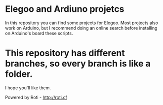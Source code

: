 # Elegoo and Ardiuno projetcs
In this repository you can find some projects for Elegoo. Most projects also work on Arduino, but I recommend doing an online search before installing on Arduino's board these scripts.
  # This repository has different branches, so every branch is like a folder.
I hope you'll like them.

Powered by Roti - http://roti.cf
